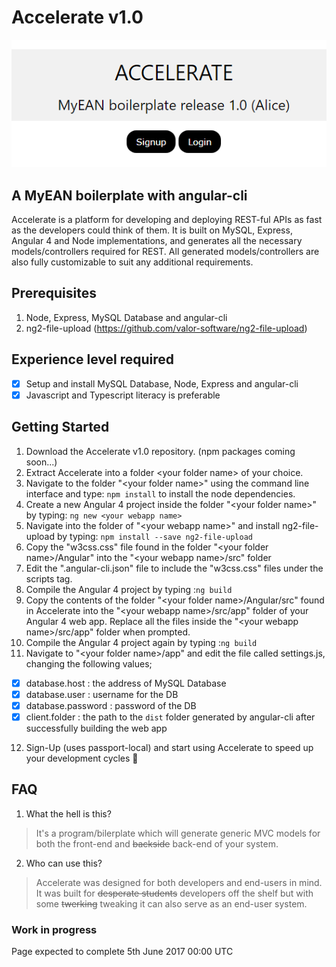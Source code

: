 # Accelerate v1.0
![Accelerate](https://github.com/MunchingRabbit/accelerate/blob/master/accelerate.PNG)

## A MyEAN boilerplate with angular-cli
Accelerate is a platform for developing and deploying REST-ful
APIs as fast as the developers could think of them. It is
built on MySQL, Express, Angular 4 and Node implementations, and 
generates all the necessary models/controllers required for REST. 
All generated models/controllers are also fully customizable
to suit any additional requirements. 

## Prerequisites
1) Node, Express, MySQL Database and angular-cli
2) ng2-file-upload (https://github.com/valor-software/ng2-file-upload)

## Experience level required
- [x] Setup and install MySQL Database, Node, Express and angular-cli
- [x] Javascript and Typescript literacy is preferable

## Getting Started
1) Download the Accelerate v1.0 repository. 
   (npm packages coming soon...)
2) Extract Accelerate into a folder \<your folder name\> of your 
   choice. 
3) Navigate to the folder "\<your folder name\>" using
   the command line interface and type: `npm install` to install 
   the node dependencies.
4) Create a new Angular 4 project inside the folder 
   "\<your folder name\>" by typing: `ng new <your webapp name>`
5) Navigate into the folder of "\<your webapp name\>" and install 
   ng2-file-upload by typing: `npm install --save ng2-file-upload`
6) Copy the "w3css.css" file found in the folder "\<your folder name\>/Angular"
   into the "\<your webapp name\>/src" folder
7) Edit the ".angular-cli.json" file to include the "w3css.css" files under 
   the scripts tag.
8) Compile the Angular 4 project by typing :`ng build`
9) Copy the contents of the folder "\<your folder name\>/Angular/src" found 
   in Accelerate into the "\<your webapp name\>/src/app" folder of your Angular 4
   web app. Replace all the files inside the "\<your webapp name\>/src/app"
   folder when prompted.
10) Compile the Angular 4 project again by typing :`ng build`
11) Navigate to "\<your folder name\>/app" and edit the file called 
   settings.js, changing the following values;
   - [x] database.host : the address of MySQL Database
   - [x] database.user : username for the DB
   - [x] database.password : password of the DB
   - [x] client.folder : the path to the `dist` folder generated by
                          angular-cli after successfully building the web app
12) Sign-Up (uses passport-local) and start using Accelerate 
    to speed up your development cycles :tada:

## FAQ
1) What the hell is this?
>It's a program/bilerplate which will generate generic MVC models
for both the front-end and ~~backside~~ back-end of your system.
2) Who can use this?
>Accelerate was designed for both developers and end-users in mind.
It was built for ~~desperate students~~ developers off the shelf but with 
some ~~twerking~~ tweaking it can also serve as an end-user system.

### Work in progress

Page expected to complete 5th June 2017 00:00 UTC 
